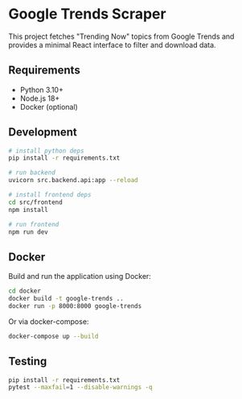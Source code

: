# Google Trends Scraper

This project fetches "Trending Now" topics from Google Trends and provides a minimal React interface to filter and download data.

## Requirements

- Python 3.10+
- Node.js 18+
- Docker (optional)

## Development

```bash
# install python deps
pip install -r requirements.txt

# run backend
uvicorn src.backend.api:app --reload
```

```bash
# install frontend deps
cd src/frontend
npm install

# run frontend
npm run dev
```

## Docker

Build and run the application using Docker:

```bash
cd docker
docker build -t google-trends ..
docker run -p 8000:8000 google-trends
```

Or via docker-compose:

```bash
docker-compose up --build
```

## Testing

```bash
pip install -r requirements.txt
pytest --maxfail=1 --disable-warnings -q
```
